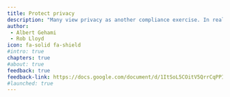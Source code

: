 ```yaml
---
title: Protect privacy
description: "Many view privacy as another compliance exercise. In reality, privacy is about building residents’ trust in our agencies and our use of information technologies."
author:
 - Albert Gehami
 - Rob Lloyd
icon: fa-solid fa-shield
#intro: true
chapters: true
#about: true
feedback: true
feedback-link: https://docs.google.com/document/d/1ItSoL5COitV5QrrCqPPIpgqSASxoPFYYRMgXz0Q1stw/edit?usp=sharing
#launched: true
---
```


